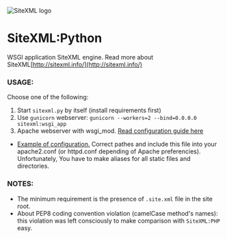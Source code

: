 ![SiteXML logo](http://sitexml.info/.themes/byYaroslav/images/logo_index.png)
# SiteXML:Python  
WSGI application SiteXML engine. Read more about SiteXML[http://sitexml.info/](http://sitexml.info/)

### USAGE:

Choose one of the following:

1. Start `sitexml.py` by itself (install requirements first)
2. Use `gunicorn` webserver: `gunicorn --workers=2 --bind=0.0.0.0 sitexml:wsgi_app`
3. Apache webserver with wsgi_mod. [Read configuration guide here](http://modwsgi.readthedocs.io/en/develop/user-guides/quick-configuration-guide.html)

* [Example of configuration.](https://github.com/kgbplus/SiteXML-Python/blob/master/sitexml-apache2.conf)
Correct pathes and include this file into your apache2.conf (or httpd.conf depending of Apache preferencies).
Unfortunately, You have to make aliases for all static files and directories.

### NOTES:

- The minimum requirement is the presence of `.site.xml` file in the site root.
- About PEP8 coding convention violation (camelCase method's names): this violation was left consciously to make comparison with `SiteXML:PHP` easy.
